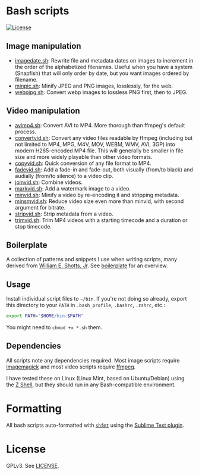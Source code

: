 # Bash scripts

[![License](https://img.shields.io/npm/l/mjml-bullet-list?color=brightgreen&style=flat-square)](https://github.com/premail/mjml-bullet-list/blob/main/LICENSE)

## Image manipulation

- [imagedate.sh](images/imagedate.sh): Rewrite file and metadata dates on images
  to increment in the order of the alphabetized filenames. Useful when you have
  a system (Snapfish) that will only order by date, but you want images ordered
  by filename.
- [minpic.sh](images/minpic.sh): Minify JPEG and PNG images, losslessly, for the
  web.
- [webpjpg.sh](images/webpjpg.sh): Convert webp images to lossless PNG first,
  then to JPEG.

## Video manipulation

- [avimp4.sh](videos/avimp4.sh): Convert AVI to MP4. More thorough than ffmpeg's
  default process.
- [convertvid.sh](videos/convertvid.sh): Convert any video files readable by
  ffmpeg (including but not limited to MP4, MPG, M4V, MOV, WEBM, WMV, AVI, 3GP)
  into modern H265-encoded MP4 file. This will generally be smaller in file size
  and more widely playable than other video formats.
- [copyvid.sh](videos/copyvid.sh): Quick conversion of any file format to MP4.
- [fadevid.sh](videos/fadevid.sh): Add a fade-in and fade-out, both visually
  (from/to black) and audially (from/to silence) to a video clip.
- [joinvid.sh](videos/joinvid.sh): Combine videos.
- [markvid.sh](videos/markvid.sh): Add a watermark image to a video.
- [minvid.sh](videos/minvid.sh): Minify a video by re-encoding it and stripping
  metadata.
- [minsmvid.sh](videos/minsmvid.sh): Reduce video size even more than minvid,
  with second argument for bitrate.
- [stripvid.sh](videos/stripvid.sh): Strip metadata from a video.
- [trimvid.sh](videos/trimvid.sh): Trim MP4 videos with a starting timecode and
  a duration or stop timecode.

## Boilerplate

A collection of patterns and snippets I use when writing scripts, many derived
from [William E. Shotts, Jr](https://linuxcommand.org/lc3_adv_standards.php).
See [boilerplate](boilerplate) for an overview.

## Usage

Install individual script files to `~/bin`. If you're not doing so already,
export this directory to your `PATH` in `.bash_profile`, `.bashrc`, `.zshrc`,
etc.:

```sh
export PATH="$HOME/bin:$PATH"
```

You might need to `chmod +x *.sh` them.

## Dependencies

All scripts note any dependencies required. Most image scripts require
[imagemagick](https://imagemagick.org/index.php) and most video scripts require
[ffmpeg](https://ffmpeg.org/).

I have tested these on Linux (Linux Mint, based on Ubuntu/Debian) using the
[Z Shell](https://zsh.sourceforge.io/), but they should run in any
Bash-compatible environment.

# Formatting

All bash scripts auto-formatted with [`shfmt`](https://github.com/mvdan/sh)
using the [Sublime Text plugin](https://github.com/soifou/sublime-shfmt).

# License

GPLv3. See [LICENSE](LICENSE).
